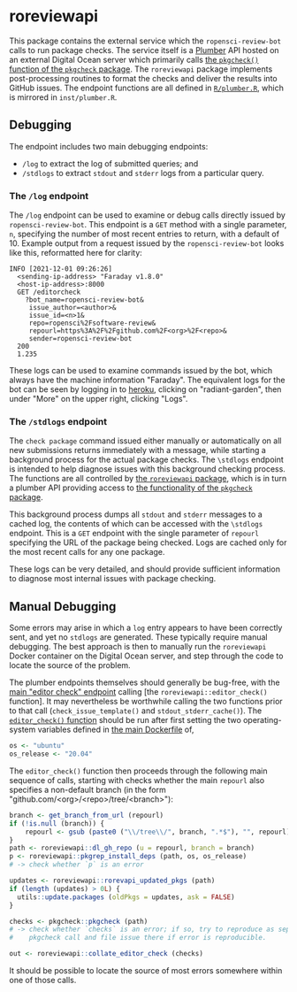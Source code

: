 
# roreviewapi

This package contains the external service which the `ropensci-review-bot`
calls to run package checks. The service itself is a
[Plumber](https://rplumber.io) API hosted on an external Digital Ocean server
which primarily calls [the `pkgcheck()` function of the `pkgcheck`
package](/pkgcheck/pkgcheck). The `roreviewapi` package implements
post-processing routines to format the checks and deliver the results into
GitHub issues. The endpoint functions are all defined in
[`R/plumber.R`](https://github.com/ropensci-review-tools/roreviewapi/blob/main/R/plumber.R),
which is mirrored in `inst/plumber.R`.

## Debugging

The endpoint includes two main debugging endpoints:

- `/log` to extract the log of submitted queries; and
- `/stdlogs` to extract `stdout` and `stderr` logs from a particular query.

### The `/log` endpoint

The `/log` endpoint can be used to examine or debug calls directly issued by
`ropensci-review-bot`. This endpoint is a `GET` method with a single parameter,
`n`, specifying the number of most recent entries to return, with a default of
10. Example output from a request issued by the `ropensci-review-bot` looks
like this, reformatted here for clarity:

```
INFO [2021-12-01 09:26:26] 
  <sending-ip-address> "Faraday v1.8.0"
  <host-ip-address>:8000
  GET /editorcheck
    ?bot_name=ropensci-review-bot&
     issue_author=<author>&
     issue_id=<n>1&
     repo=ropensci%2Fsoftware-review&
     repourl=https%3A%2F%2Fgithub.com%2F<org>%2F<repo>&
     sender=ropensci-review-bot
  200
  1.235
```

These logs can be used to examine commands issued by the bot, which always have
the machine information "Faraday". The equivalent logs for the bot can be seen
by logging in to [heroku](https://heroku.com), clicking on "radiant-garden",
then under "More" on the upper right, clicking "Logs".

### The `/stdlogs` endpoint

The `check package` command issued either manually or automatically on all new
submissions returns immediately with a message, while starting a background
process for the actual package checks. The `\stdlogs` endpoint is intended to
help diagnose issues with this background checking process. The functions are
all controlled by [the `roreviewapi`
package](https://github.com/ropensci-review-tools/roreviewapi), which is in
turn a plumber API providing access to [the functionality of the `pkgcheck`
package](https://github.com/ropensci-review-tools/pkgcheck).

This background process dumps all `stdout` and `stderr` messages to a cached
log, the contents of which can be accessed with the `\stdlogs` endpoint. This
is a `GET` endpoint with the single parameter of `repourl` specifying the URL
of the package being checked. Logs are cached only for the most recent calls
for any one package.

These logs can be very detailed, and should provide sufficient information to
diagnose most internal issues with package checking.

## Manual Debugging

Some errors may arise in which a `log` entry appears to have been correctly
sent, and yet no `stdlogs` are generated. These typically require manual
debugging. The best approach is then to manually run the `roreviewapi` Docker
container on the Digital Ocean server, and step through the code to locate the
source of the problem.

The plumber endpoints themselves should generally be bug-free, with the [main
"editor check"
endpoint](https://github.com/ropensci-review-tools/roreviewapi/blob/main/R/plumber.R)
calling [the `roreviewapi::editor_check()` function]. It may nevertheless be
worthwhile calling the two functions prior to that call
(`check_issue_template()` and `stdout_stderr_cache()`). The [`editor_check()`
function](https://github.com/ropensci-review-tools/roreviewapi/blob/main/R/editor-check.R)
should be run after first setting the two operating-system variables defined in
[the main
Dockerfile](https://github.com/ropensci-review-tools/roreviewapi/blob/578f7ce7d6efb3d4b3893b73407835d2af8a2c38/Dockerfile#L25)
of,

``` r
os <- "ubuntu"
os_release <- "20.04"
```

The `editor_check()` function then proceeds through the following main sequence
of calls, starting with checks whether the main `repourl` also specifies a
non-default branch (in the form "github.com/\<org\>/\<repo\>/tree/\<branch\>"):

``` r
branch <- get_branch_from_url (repourl)
if (!is.null (branch)) {
    repourl <- gsub (paste0 ("\\/tree\\/", branch, ".*$"), "", repourl)
}
path <- roreviewapi::dl_gh_repo (u = repourl, branch = branch)
p <- roreviewapi::pkgrep_install_deps (path, os, os_release)
# -> check whether `p` is an error

updates <- roreviewapi::rorevapi_updated_pkgs (path)
if (length (updates) > 0L) {
  utils::update.packages (oldPkgs = updates, ask = FALSE)
}

checks <- pkgcheck::pkgcheck (path)
# -> check whether `checks` is an error; if so, try to reproduce as separate
#    pkgcheck call and file issue there if error is reproducible.

out <- roreviewapi::collate_editor_check (checks)
```

It should be possible to locate the source of most errors somewhere within one
of those calls.
